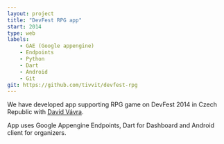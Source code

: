 ```yaml
---
layout: project
title: "DevFest RPG app"
start: 2014
type: web
labels:
    - GAE (Google appengine) 
    - Endpoints 
    - Python 
    - Dart 
    - Android
    - Git 
git: https://github.com/tivvit/devfest-rpg
---
```

We have developed app supporting RPG game on DevFest 2014 in Czech Republic with [David Vávra](http://destil.cz/).

App uses Google Appengine Endpoints, Dart for Dashboard and Android client for organizers.